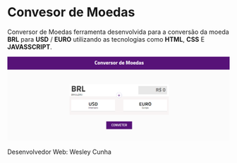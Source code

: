 # Convesor de Moedas

Conversor de Moedas ferramenta desenvolvida para a conversão da moeda **BRL** para **USD** / **EURO** utilizando as tecnologias como **HTML**, **CSS** E **JAVASSCRIPT**.

![enter image description here](https://github.com/wesleycsv/conversor-moeda/blob/master/print.png?raw=true)

Desenvolvedor Web: Wesley Cunha
